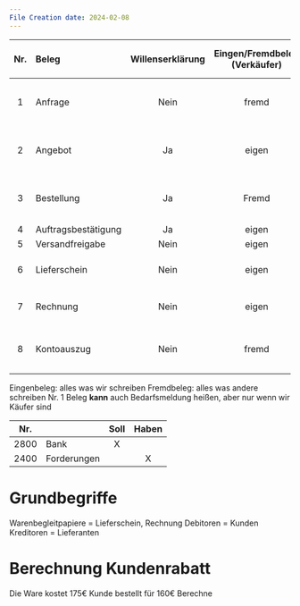 ```yaml
---
File Creation date: 2024-02-08
---
```

| Nr. | Beleg               | Willenserklärung | Eingen/Fremdbeleg (Verkäufer) | Tätigkeit wird ausgelöst (Verkäufer                        |
|:---:|:------------------- |:----------------:|:-----------------------------:|:---------------------------------------------------------- |
|  1  | Anfrage             |       Nein       |             fremd             | Prüfen Liefer Liefer-willig/fähig-keit & Kreditlimit       |
|  2  | Angebot             |        Ja        |             eigen             | Vergleichen Preise & Menge mit Annfrage Preis&Mengen       |
|  3  | Bestellung          |        Ja        |             Fremd             | Prüfen ob Preis&Menge mit Angebot übereinstimmen           |
|  4  | Auftragsbestätigung |        Ja        |             eigen             | -                                                          |
|  5  | Versandfreigabe     |       Nein       |             eigen             | -                                                          |
|  6  | Lieferschein        |       Nein       |             eigen             | Löst eine Lagerabbuchung aus                               |
|  7  | Rechnung            |       Nein       |             eigen             | Löst eine Finanzbuchung aus                                |
|  8  | Kontoauszug         |       Nein       |             fremd             | Prüfen ob Zahlen korrekt sind. Buchung des Zahlungszugangs |

Eingenbeleg: alles was wir schreiben
Fremdbeleg: alles was andere schreiben
Nr. 1 Beleg **kann** auch Bedarfsmeldung heißen, aber nur wenn wir Käufer sind


| Nr.  |             | Soll | Haben |
| ---- | ----------- |:----:|:-----:|
| 2800 | Bank        |  X   |       |
| 2400 | Forderungen |      |   X   |

# Grundbegriffe
Warenbegleitpapiere = Lieferschein, Rechnung
Debitoren = Kunden
Kreditoren = Lieferanten

# Berechnung Kundenrabatt
Die Ware kostet 175€ 
Kunde bestellt für 160€
Berechne 